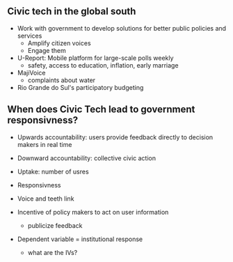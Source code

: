 ## Civic tech in the global south

* Work with government to develop solutions for better public policies and
  services
    - Amplify citizen voices
    - Engage them
* U-Report: Mobile platform for large-scale polls weekly
    - safety, access to education, inflation, early marriage
* MajiVoice
    - complaints about water
* Rio Grande do Sul's participatory budgeting

## When does Civic Tech lead to government responsivness?


* Upwards accountability: users provide feedback directly to decision makers in
  real time
* Downward accountability: collective civic action
* Uptake: number of usres
* Responsivness
* Voice and teeth link
* Incentive of policy makers to act on user information
    - publicize feedback

* Dependent variable = institutional response
    - what are the IVs?
